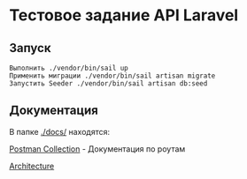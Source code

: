 # Тестовое задание API Laravel

## Запуск

    Выполнить ./vendor/bin/sail up
    Применить миграции ./vendor/bin/sail artisan migrate
    Запустить Seeder ./vendor/bin/sail artisan db:seed

## Документация

В папке [./docs/](./docs) находятся:

[Postman Collection](./docs/testworkapi.postman_collection.json) - Документация по роутам

[Architecture](./docs/architecture.md) 
